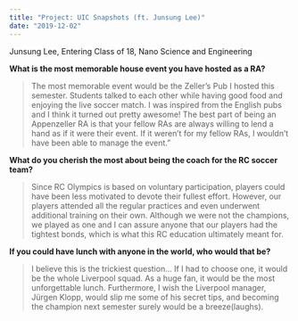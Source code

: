 ```yaml
---
title: "Project: UIC Snapshots (ft. Junsung Lee)"
date: "2019-12-02"
---
```


Junsung Lee, Entering Class of 18, Nano Science and Engineering

**What is the most memorable house event you have hosted as a RA?**

> The most memorable event would be the Zeller’s Pub I hosted this semester. Students talked to each other while having good food and enjoying the live soccer match. I was inspired from the English pubs and I think it turned out pretty awesome! The best part of being an Appenzeller RA is that your fellow RAs are always willing to lend a hand as if it were their event. If it weren’t for my fellow RAs, I wouldn’t have been able to manage the event.”

**What do you cherish the most about being the coach for the RC soccer team?**

> Since RC Olympics is based on voluntary participation, players could have been less motivated to devote their fullest effort. However, our players attended all the regular practices and even underwent additional training on their own. Although we were not the champions, we played as one and I can assure anyone that our players had the tightest bonds, which is what this RC education ultimately meant for.

**If you could have lunch with anyone in the world, who would that be?**

> I believe this is the trickiest question… If I had to choose one, it would be the whole Liverpool squad. As a huge fan, it would be the most unforgettable lunch. Furthermore, I wish the Liverpool manager, Jürgen Klopp, would slip me some of his secret tips, and becoming the champion next semester surely would be a breeze(laughs).
